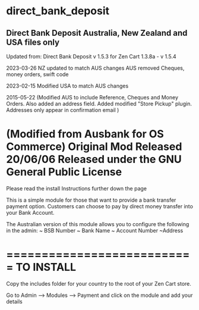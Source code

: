 # direct_bank_deposit

 Direct Bank Deposit Australia, New Zealand and USA files only
 -----------------------------------------
 
Updated from:
Direct Bank Deposit v 1.5.3 for Zen Cart 1.3.8a - v 1.5.4

2023-03-26
NZ updated to match AUS changes
AUS removed Cheques, money orders, swift code

2023-02-15
Modified USA to match AUS changes

2015-05-22
 (Modified AUS to include Reference, Cheques and Money Orders. 
  Also added an address field. 
  Added modified "Store Pickup" plugin. Addresses only appear in confirmation email
 )

(Modified from Ausbank for OS Commerce)
Original Mod Released 20/06/06
Released under the GNU General Public License
================================================================

Please read the install Instructions further down the page

This is a simple module for those that want to provide a bank transfer payment option. Customers can choose to pay by direct money transfer into your Bank Account.

The Australian version of this module allows you to configure the following in the admin:
~ BSB Number
~ Bank Name
~ Account Number
~Address

===========================
TO INSTALL
===========================
Copy the includes folder for your country to the root of your Zen Cart store.

Go to Admin --> Modules --> Payment and click on the module and add your details
